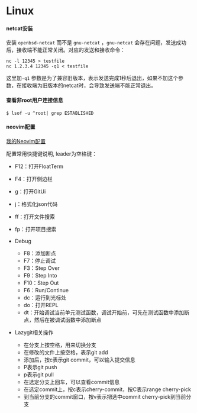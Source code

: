 # Linux

#### netcat安装

安装 `openbsd-netcat` 而不是 `gnu-netcat` ，`gnu-netcat` 会存在问题，发送成功后，接收端不能正常关闭。对应的发送和接收命令：
```shell
nc -l 12345 > testfile
nc 1.2.3.4 12345 -q1 < testfile
```
这里加`-q1` 参数是为了兼容旧版本，表示发送完成1秒后退出，如果不加这个参数，在接收端为旧版本的netcat时，会导致发送端不能正常退出。

#### 查看非root用户连接信息

```Shell
$ lsof -u ^root| grep ESTABLISHED
```

#### neovim配置

[我的Neovim配置](https://github.com/ttbug/nvimconf/tree/feat/new)

配置常用快捷键说明, leader为空格键：  
- F12：打开FloatTerm
- F4：打开侧边栏
- g：打开GitUi
- j：格式化json代码
- ff：打开文件搜索
- fp：打开项目搜索

- Debug
  - F8：添加断点
  - F7：停止调试
  - F3：Step Over
  - F9：Step Into
  - F10：Step Out
  - F6：Run/Continue
  - dc：运行到光标处
  - do：打开REPL
  - dt：开始调试当前单元测试函数，调试开始前，可先在测试函数中添加断点，然后在被调试函数中添加断点

- Lazygit相关操作
  - 在分支上按空格，用来切换分支
  - 在修改的文件上按空格，表示git add
  - 添加后，按c表示git commit，可以输入提交信息
  - P表示git push
  - p表示git pull
  - 在选定分支上回车，可以查看commit信息
  - 在选定commit上，按c表示cherry-commit，按C表示range cherry-pick
  - 到当前分支的commit窗口，按v表示把选中commit cherry-pick到当前分支